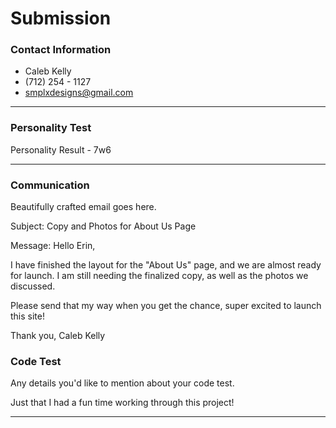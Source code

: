 # Submission

### Contact Information
- Caleb Kelly
- (712) 254 - 1127
- smplxdesigns@gmail.com

---

### Personality Test

Personality Result - 7w6

---

### Communication

Beautifully crafted email goes here.

Subject: Copy and Photos for About Us Page

Message:
Hello Erin,

I have finished the layout for the "About Us" page, and we are almost ready for launch. I am still needing the finalized copy, as well as the photos we discussed.

Please send that my way when you get the chance, super excited to launch this site!

Thank you,
Caleb Kelly


### Code Test

Any details you'd like to mention about your code test.

Just that I had a fun time working through this project!

---